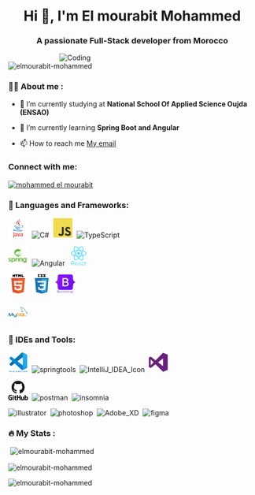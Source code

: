 <h1 align="center">Hi 👋, I'm El mourabit Mohammed</h1>
<h3 align="center">A passionate Full-Stack developer from Morocco</h3>
<image align="right" alt="Coding" width="400" src="https://camo.githubusercontent.com/cae12fddd9d6982901d82580bdf321d81fb299141098ca1c2d4891870827bf17/68747470733a2f2f6d69726f2e6d656469756d2e636f6d2f6d61782f313336302f302a37513379765349765f7430696f4a2d5a2e676966">

<p align="left"> <img src="https://komarev.com/ghpvc/?username=elmourabit-mohammed&label=Profile%20views&color=0e75b6&style=flat-square" alt="elmourabit-mohammed" /> </p>
 <h3 align="left"><b>🙋‍♂️</b> About me :</h3>
  
- 🔭 I’m currently studying at **National School Of Applied Science Oujda (ENSAO)**

- 🌱 I’m currently learning **Spring Boot and Angular**

- 📫 How to reach me <a href='mailto:elmourabitmohammed00@gmail.com'>My email</a>

<h3 align="left">Connect with me:</h3>
<p align="left">
<a href="https://linkedin.com/in/mohammed el mourabit" target="blank"><img align="center" src="https://raw.githubusercontent.com/rahuldkjain/github-profile-readme-generator/master/src/images/icons/Social/linked-in-alt.svg" alt="mohammed el mourabit" height="30" width="40" /></a>
</p>

<h3 align="left"><b>🚀</b> Languages and Frameworks:</h3>
<div>
  
  <img src="https://github.com/devicons/devicon/blob/master/icons/java/java-original-wordmark.svg" title="Java" alt="Java" width="40" height="40"/>&nbsp;
  <img src="https://play-lh.googleusercontent.com/uGqP7F-E_eaEwTb3hMz63MWf0YKRSK6n9INBwibBSOrGDg6B3sd-ACuqNrR312ohdQ" title="C#" alt="C#" width="40" height="40"/>&nbsp;
  <img src="https://github.com/devicons/devicon/blob/master/icons/javascript/javascript-original.svg" title="JavaScript" alt="JavaScript" width="40" height="40"/>&nbsp;
  <img src="https://cloudspoint.xyz/wp-content/uploads/2020/02/TypeScript-is-a-language-on-top-of-JavaScript..png" title="TypeScript" alt="TypeScript" width="40" height="40"/>&nbsp;
 
  <img src="https://github.com/devicons/devicon/blob/master/icons/spring/spring-original-wordmark.svg" title="Spring" alt="Spring" width="40" height="40"/>&nbsp;
  <img src="https://upload.wikimedia.org/wikipedia/commons/thumb/c/cf/Angular_full_color_logo.svg/800px-Angular_full_color_logo.svg.png" title="Angular"  alt="Angular" width="40" height="40"/>&nbsp;
  <img src="https://github.com/devicons/devicon/blob/master/icons/react/react-original-wordmark.svg" title="React" alt="React" width="40" height="40"/>&nbsp;

  <img src="https://github.com/devicons/devicon/blob/master/icons/html5/html5-original-wordmark.svg" title="HTML5" alt="HTML" width="40" height="40"/>&nbsp;
  <img src="https://github.com/devicons/devicon/blob/master/icons/css3/css3-original-wordmark.svg"  title="CSS3" alt="CSS" width="40" height="40"/>&nbsp;
  <img src="https://github.com/devicons/devicon/blob/master/icons/bootstrap/bootstrap-original-wordmark.svg" title="bootstrap" alt="bootstrap" width="40" height="40"/>&nbsp;
 
 <img src="https://github.com/devicons/devicon/blob/master/icons/mysql/mysql-original-wordmark.svg" title="MySQL"  alt="MySQL" width="40" height="40"/>&nbsp;
 </div>
 
 <h3 align="left"><b>💼</b> IDEs and Tools:</h3>
 <div>
  <img src="https://github.com/devicons/devicon/blob/master/icons/vscode/vscode-original-wordmark.svg" title="vscode" alt="vscode" width="40" height="40"/>&nbsp;
  <img src="https://spring.io/images/logo-spring-tools-gear-3dbfa4e3714afa9d58885422ec7ac8e5.svg" title="springtools" alt="springtools" width="40" height="40"/>&nbsp;
  <img src="https://upload.wikimedia.org/wikipedia/commons/9/9c/IntelliJ_IDEA_Icon.svg" title="IntelliJ_IDEA_Icon" alt="IntelliJ_IDEA_Icon" width="40" height="40"/>&nbsp;
  <img src="https://github.com/devicons/devicon/blob/master/icons/visualstudio/visualstudio-plain.svg" title="visualstudio" alt="visualstudio" width="40" height="40"/>&nbsp;
 
  <img src="https://github.com/devicons/devicon/blob/master/icons/github/github-original-wordmark.svg" title="Github" alt="Github" width="40" height="40"/>&nbsp;
  <img src="https://cdn.worldvectorlogo.com/logos/postman.svg" title="postman" alt="postman" width="40" height="40"/>&nbsp;
  <img src="https://seeklogo.com/images/I/insomnia-logo-A35E09EB19-seeklogo.com.png" title="insomnia" alt="insomnia" width="40" height="40"/>&nbsp;
  
  <img src="https://cdn.worldvectorlogo.com/logos/adobe-illustrator-cc-icon.svg" title="illustrator" alt="illustrator" width="40" height="40"/>&nbsp;
  <img src="https://cdn.worldvectorlogo.com/logos/adobe-photoshop-2.svg" title="photoshop" alt="photoshop" width="40" height="40"/>&nbsp;
  <img src="https://upload.wikimedia.org/wikipedia/commons/c/c2/Adobe_XD_CC_icon.svg" title="Adobe_XD" alt="Adobe_XD" width="40" height="40"/>&nbsp;
  <img src="https://cdn.worldvectorlogo.com/logos/figma-5.svg" title="figma" alt="figma" width="40" height="40"/>&nbsp;
</div>

  <h3 align="left"><b>🔥</b> My Stats :</h3>
<p>&nbsp;<img align="center" src="https://github-readme-stats.vercel.app/api?username=elmourabit-mohammed&show_icons=true&locale=en" alt="elmourabit-mohammed" /></p>

<p><img align="center" src="https://github-readme-streak-stats.herokuapp.com/?user=elmourabit-mohammed&" alt="elmourabit-mohammed" /></p>

<p><img align="left" src="https://github-readme-stats.vercel.app/api/top-langs?username=elmourabit-mohammed&show_icons=true&locale=en&layout=compact" alt="elmourabit-mohammed" /></p>
